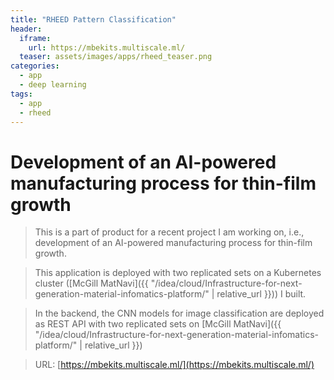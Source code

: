 ```yaml
---
title: "RHEED Pattern Classification"
header:
  iframe:
    url: https://mbekits.multiscale.ml/
  teaser: assets/images/apps/rheed_teaser.png
categories:
  - app
  - deep learning
tags:
  - app
  - rheed
---
```


# Development of an AI-powered manufacturing process for thin-film growth

> This is a part of product for a recent project I am working on, i.e., development of an AI-powered manufacturing process for thin-film growth.

> This application is deployed with two replicated sets on a Kubernetes cluster ([McGill MatNavi]({{ "/idea/cloud/Infrastructure-for-next-generation-material-infomatics-platform/" | relative_url }})) I built.

> In the backend, the CNN models for image classification are deployed as REST API with two replicated sets on [McGill MatNavi]({{ "/idea/cloud/Infrastructure-for-next-generation-material-infomatics-platform/" | relative_url }})

> URL: [https://mbekits.multiscale.ml/](https://mbekits.multiscale.ml/)
